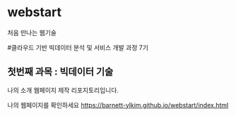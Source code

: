 # webstart
처음 만나는 웹기술

#클라우드 기반 빅데이터 분석 및 서비스 개발 과정 7기
## 첫번째 과목 : 빅데이터 기술

나의 소개 웹페이지 제작 리포지토리입니다.

나의 웹페이지를 확인하세요
https://barnett-ylkim.github.io/webstart/index.html
